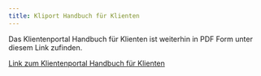 ```yaml
---
title: Kliport Handbuch für Klienten
---
```

Das Klientenportal Handbuch für Klienten ist weiterhin in PDF Form unter diesem Link zufinden.

[Link zum Klientenportal Handbuch für Klienten](https://rzlsoftware.at/fileadmin/user_upload/PDF_Handbuecher/KP_Klient.pdf)

